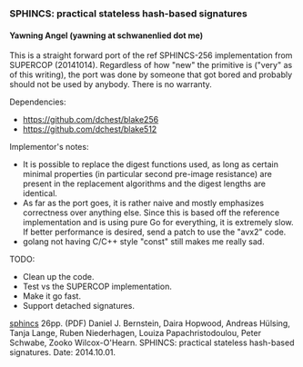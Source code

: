 ### SPHINCS: practical stateless hash-based signatures
#### Yawning Angel (yawning at schwanenlied dot me)

This is a straight forward port of the ref SPHINCS-256 implementation from
SUPERCOP (20141014).  Regardless of how "new" the primitive is ("very" as of
this writing), the port was done by someone that got bored and probably should
not be used by anybody.  There is no warranty.

Dependencies:
 * https://github.com/dchest/blake256
 * https://github.com/dchest/blake512

Implementor's notes:
 * It is possible to replace the digest functions used, as long as certain
   minimal properties (in particular second pre-image resistance) are present
   in the replacement algorithms and the digest lengths are identical.
 * As far as the port goes, it is rather naive and mostly emphasizes correctness
   over anything else.  Since this is based off the reference implementation and
   is using pure Go for everything, it is extremely slow.  If better performance
   is desired, send a patch to use the "avx2" code.
 * golang not having C/C++ style "const" still makes me really sad.

TODO:
 * Clean up the code.
 * Test vs the SUPERCOP implementation.
 * Make it go fast.
 * Support detached signatures.

[sphincs](http://sphincs.cr.yp.to/sphincs-20141001.pdf) 26pp. (PDF)
Daniel J. Bernstein, Daira Hopwood, Andreas Hülsing, Tanja Lange,
Ruben Niederhagen, Louiza Papachristodoulou, Peter Schwabe,
Zooko Wilcox-O'Hearn. SPHINCS: practical stateless hash-based signatures.
Date: 2014.10.01.
